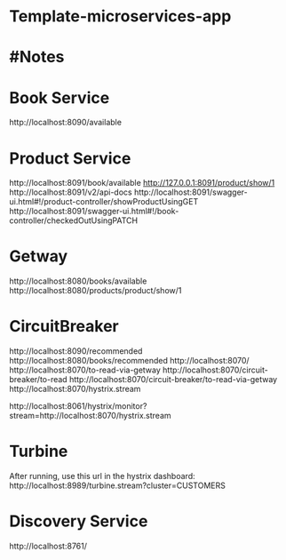 # Template-microservices-app

#Notes
=======

Book Service
=======
http://localhost:8090/available

Product Service
=======
http://localhost:8091/book/available
http://127.0.0.1:8091/product/show/1
http://localhost:8091/v2/api-docs
http://localhost:8091/swagger-ui.html#!/product-controller/showProductUsingGET
http://localhost:8091/swagger-ui.html#!/book-controller/checkedOutUsingPATCH

Getway
=======
http://localhost:8080/books/available
http://localhost:8080/products/product/show/1

CircuitBreaker
=======
http://localhost:8090/recommended
http://localhost:8080/books/recommended
http://localhost:8070/
http://localhost:8070/to-read-via-getway
http://localhost:8070/circuit-breaker/to-read
http://localhost:8070/circuit-breaker/to-read-via-getway
http://localhost:8070/hystrix.stream

http://localhost:8061/hystrix/monitor?stream=http://localhost:8070/hystrix.stream


Turbine
=======
After running, use this url in the hystrix dashboard:
http://localhost:8989/turbine.stream?cluster=CUSTOMERS


Discovery Service
=======
http://localhost:8761/
